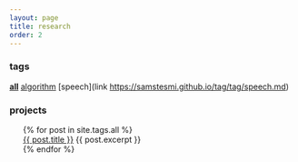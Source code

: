```yaml
---
layout: page
title: research
order: 2
---
```


### tags
[**all**](https://samstesmi.github.io/tag/tag/all.md)
[algorithm](https://samstesmi.github.io/tag/tag/algorithm.md)
[speech](link https://samstesmi.github.io/tag/tag/speech.md)

### projects
<ul style="list-style-type:none">
  {% for post in site.tags.all %}
    <li>
      <a href="{{ post.url }}">{{ post.title }}</a>
        {{ post.excerpt }}
    </li>
  {% endfor %}
</ul>
